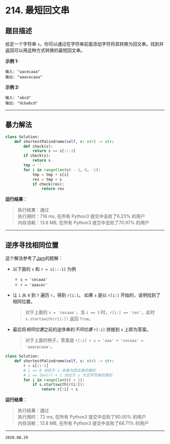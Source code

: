 # 214. 最短回文串

## 题目描述

给定一个字符串 `s`，你可以通过在字符串前面添加字符将其转换为回文串。找到并返回可以用这种方式转换的最短回文串。

**示例 1:**

```text
输入: "aacecaaa"
输出: "aaacecaaa"
```

**示例 2:**

```text
输入: "abcd"
输出: "dcbabcd"
```

---

## 暴力解法

```python
class Solution:
    def shortestPalindrome(self, s: str) -> str:
        def check(s):
            return s == s[::-1]
        if check(s):
            return s
        tmp = ''
        for i in range(len(s) - 1, 0, -1):
            tmp = tmp + s[i]
            res = tmp + s
            if check(res):
                return res
```

**运行结果**：

> 执行结果：通过  
> 执行用时：716 ms, 在所有 Python3 提交中击败了6.23% 的用户  
> 内存消耗：13.8 MB, 在所有 Python3 提交中击败了70.97% 的用户  

---

## 逆序寻找相同位置

这个解法参考了[Jam](https://leetcode-cn.com/problems/shortest-palindrome/solution/si-lu-jian-dan-xing-neng-gao-xiao-da-dao-100-by--2/)的题解：

- 以下面的 `s` 和 `r = s[::-1]` 为例
  - `s = 'cecaaa'`
  - `r = 'aaacec'`
- 让 `i` 从 `0` 到 `7` 遍历 `r`，得到 `r[i:]`。
  如果 `s` 是以 `r[i:]` 开始的，说明找到了相同位置。
  > 对于上面的 `s = 'cecaaa'`，当 `i == 3` 时，`r[i:] == 'cec'`，此时 `s.startswith(r[i:])` 返回 `True`。

- 最后将*相同位置*之前的逆序串的*不同位置* `r[:i]` 拼接到 `s` 上即为答案。
  > 对于上面的例子，答案是 `r[:i] + s = 'aaa' + 'cecaaa' = 'aaacecaaa'`。

```python
class Solution:
    def shortestPalindrome(self, s: str) -> str:
        r = s[::-1]
        # i == 0 对应于 s 本身为回文串的情形
        # i == len(r) + 1 对应于 s 为空字符串的情形
        for i in range(len(r) + 1):
            if s.startswith(r[i:]):
                return r[:i] + s
```

**运行结果**：

> 执行结果：通过  
> 执行用时：72 ms, 在所有 Python3 提交中击败了80.00% 的用户  
> 内存消耗：13.8 MB, 在所有 Python3 提交中击败了68.71% 的用户

---

`2020.08.29`
